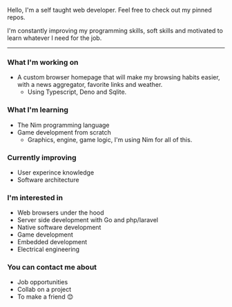 Hello, I'm a self taught web developer. Feel free to check out my pinned repos.

I'm constantly improving my programming skills, soft skills and motivated to learn whatever I need for the job.

---

### What I'm working on
- A custom browser homepage that will make my browsing habits easier, with a news aggregator, favorite links and weather. 
  - Using Typescript, Deno and Sqlite.

### What I'm learning
- The Nim programming language
- Game development from scratch
  - Graphics, engine, game logic, I'm using Nim for all of this.

### Currently improving
  - User experince knowledge
  - Software architecture

### I'm interested in
- Web browsers under the hood
- Server side development with Go and php/laravel
- Native software development
- Game development
- Embedded development
- Electrical engineering

### You can contact me about
- Job opportunities
- Collab on a project
- To make a friend 😊
